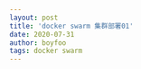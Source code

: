 ```yaml
---
layout: post
title: 'docker swarm 集群部署01'
date: 2020-07-31
author: boyfoo
tags: docker swarm
---
```


